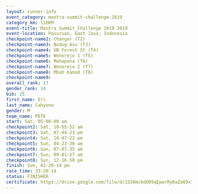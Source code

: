 ```yaml
---
layout: runner-info 
event_category: mantra-summit-challenge-2019 
category_km: 116KM 
event-title: Mantra Summit Challenge 2019 2019 
event-location: Pasuruan, East Java, Indonesia 
checkpoint-name2: Changar (T2) 
checkpoint-name3: Budug Asu (T3) 
checkpoint-name4: UB Forest St (T4) 
checkpoint-name5: Wonorejo 1 (T5) 
checkpoint-name6: Mahapena (T6) 
checkpoint-name7: Wonorejo 2 (T7) 
checkpoint-name8: Mbah Kamad (T8) 
checkpoint-name9: 
overall_rank: 17
gender_rank: 14
bib: 25
first_name: Eri
last_name: Cahyono
gender: M
team_name: PETE
start: Sat, 05-00-00 am
checkpoint2: Sat, 10-55-52 am
checkpoint3: Sat, 07-44-23 pm
checkpoint4: Sat, 10-47-22 pm
checkpoint5: Sun, 04-23-30 am
checkpoint6: Sun, 07-07-35 am
checkpoint7: Sun, 09-01-27 am
checkpoint8: Sun, 12-16-50 pm
finish: Sun, 02-20-14 pm
race_time: 33-20-14
status: FINISHER
certificate: https://drive.google.com/file/d/1SS6mc6dU05qEpwrRyRaZw69x7wEtSDr-/view?usp=sharing
---
```

